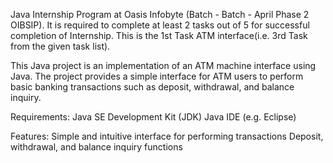 Java Internship Program at Oasis Infobyte (Batch - Batch - April Phase 2 OIBSIP).
It is required to complete at least 2 tasks out of 5 for successful completion of Internship.
This is the 1st Task ATM interface(i.e. 3rd Task from the given task list).

This Java project is an implementation of an ATM machine interface using Java. The project provides a simple interface for ATM users to perform basic banking transactions such as deposit, withdrawal, and balance inquiry.

Requirements:
Java SE Development Kit (JDK) 
Java IDE (e.g. Eclipse)

Features:
Simple and intuitive interface for performing transactions
Deposit, withdrawal, and balance inquiry functions
